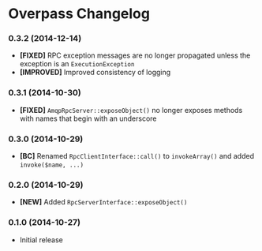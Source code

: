 # Overpass Changelog

### 0.3.2 (2014-12-14)

* **[FIXED]** RPC exception messages are no longer propagated unless the exception is an `ExecutionException`
* **[IMPROVED]** Improved consistency of logging

### 0.3.1 (2014-10-30)

* **[FIXED]** `AmqpRpcServer::exposeObject()` no longer exposes methods with names that begin with an underscore

### 0.3.0 (2014-10-29)

* **[BC]** Renamed `RpcClientInterface::call()` to `invokeArray()` and added `invoke($name, ...)`

### 0.2.0 (2014-10-29)

* **[NEW]** Added `RpcServerInterface::exposeObject()`

### 0.1.0 (2014-10-27)

* Initial release
